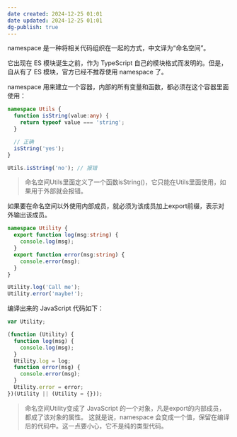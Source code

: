```yaml
---
date created: 2024-12-25 01:01
date updated: 2024-12-25 01:01
dg-publish: true
---
```


namespace 是一种将相关代码组织在一起的方式，中文译为“命名空间”。

它出现在 ES 模块诞生之前，作为 TypeScript 自己的模块格式而发明的。但是，自从有了 ES 模块，官方已经不推荐使用 namespace 了。

namespace 用来建立一个容器，内部的所有变量和函数，都必须在这个容器里面使用：

```typescript
namespace Utils {
  function isString(value:any) {
    return typeof value === 'string';
  }

  // 正确
  isString('yes');
}

Utils.isString('no'); // 报错
```

> 命名空间Utils里面定义了一个函数isString()，它只能在Utils里面使用，如果用于外部就会报错。

如果要在命名空间以外使用内部成员，就必须为该成员加上export前缀，表示对外输出该成员。

```typescript
namespace Utility {
  export function log(msg:string) {
    console.log(msg);
  }
  export function error(msg:string) {
    console.error(msg);
  }
}

Utility.log('Call me');
Utility.error('maybe!');
```

编译出来的 JavaScript 代码如下：

```typescript
var Utility;

(function (Utility) {
  function log(msg) {
    console.log(msg);
  }
  Utility.log = log;
  function error(msg) {
    console.error(msg);
  }
  Utility.error = error;
})(Utility || (Utility = {}));
```

> 命名空间Utility变成了 JavaScript 的一个对象，凡是export的内部成员，都成了该对象的属性。
> 这就是说，namespace 会变成一个值，保留在编译后的代码中。这一点要小心，它不是纯的类型代码。
